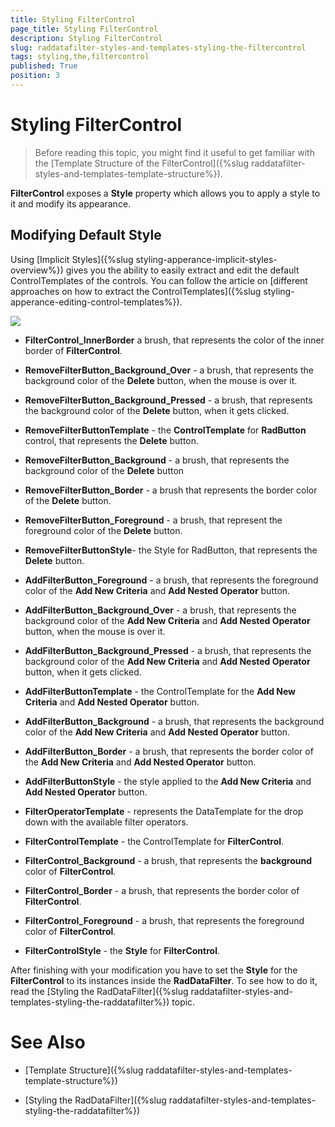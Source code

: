 ```yaml
---
title: Styling FilterControl
page_title: Styling FilterControl
description: Styling FilterControl
slug: raddatafilter-styles-and-templates-styling-the-filtercontrol
tags: styling,the,filtercontrol
published: True
position: 3
---
```


# Styling FilterControl


>Before reading this topic, you might find it useful to get familiar with the [Template Structure of the FilterControl]({%slug raddatafilter-styles-and-templates-template-structure%}).
        

__FilterControl__ exposes a __Style__ property which allows you to apply a style to it and modify its appearance.
      

## Modifying Default Style

Using [Implicit Styles]({%slug styling-apperance-implicit-styles-overview%}) gives you the ability to easily extract and edit the default ControlTemplates of the controls. You can follow the article on [different approaches on how to extract the ControlTemplates]({%slug styling-apperance-editing-control-templates%}).

![](images/RadDataFilter_StylesAndTemplates_StylingTheFilterControl_01.png)


* **FilterControl_InnerBorder** a brush, that represents the color of the inner border of __FilterControl__.
            

*  **RemoveFilterButton_Background_Over** - a brush, that represents the background color of the __Delete__ button, when the mouse is over it.
            

* **RemoveFilterButton_Background_Pressed** - a brush, that represents the background color of the __Delete__ button, when it gets clicked.
            

* __RemoveFilterButtonTemplate__ - the __ControlTemplate__ for __RadButton__ control, that represents the __Delete__ button.
            

* **RemoveFilterButton_Background** - a brush, that represents the background color of the __Delete__ button
            

* **RemoveFilterButton_Border** - a brush that represents the border color of the __Delete__ button.
            

* **RemoveFilterButton_Foreground** - a brush, that represent the foreground color of the __Delete__ button.
            

* __RemoveFilterButtonStyle__- the Style for RadButton, that represents the __Delete__ button.
            

* **AddFilterButton_Foreground** - a brush, that represents the foreground color of the __Add New Criteria__ and __Add Nested Operator__ button.
            

* **AddFilterButton_Background_Over** - a brush, that represents the background color of the __Add New Criteria__ and __Add Nested Operator__ button, when the mouse is over it.
            

* __AddFilterButton_Background_Pressed__ - a brush, that represents the background color of the __Add New Criteria__ and __Add Nested Operator__ button, when it gets clicked.
            

* __AddFilterButtonTemplate__ - the ControlTemplate for the __Add New Criteria__ and __Add Nested Operator__ button.
            

* **AddFilterButton_Background** - a brush, that represents the background color of the __Add New Criteria__ and __Add Nested Operator__ button.
            

* **AddFilterButton_Border** - a brush, that represents the border color of the __Add New Criteria__ and __Add Nested Operator__ button.
            

* __AddFilterButtonStyle__ - the style applied to the __Add New Criteria__ and __Add Nested Operator__ button.
            

* __FilterOperatorTemplate__ - represents the DataTemplate for the drop down with the available filter operators.
            

* __FilterControlTemplate__ - the ControlTemplate for __FilterControl__.
            

* **FilterControl_Background** - a brush, that represents the __background__ color of __FilterControl__.
            

* **FilterControl_Border** - a brush, that represents the border color of __FilterControl__.
            

* **FilterControl_Foreground** - a brush, that represents the foreground color of __FilterControl__.
            

* __FilterControlStyle__ - the __Style__ for __FilterControl__.
            

After finishing with your modification you have to set the __Style__ for the __FilterControl__ to its instances inside the __RadDataFilter__. To see how to do it, read the [Styling the RadDataFilter]({%slug raddatafilter-styles-and-templates-styling-the-raddatafilter%}) topic.
        

# See Also

 * [Template Structure]({%slug raddatafilter-styles-and-templates-template-structure%})

 * [Styling the RadDataFilter]({%slug raddatafilter-styles-and-templates-styling-the-raddatafilter%})
